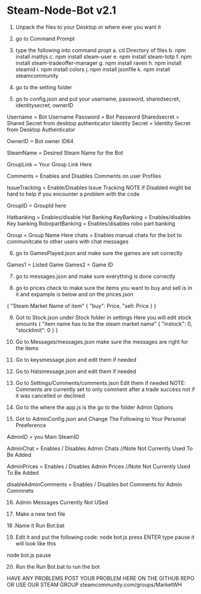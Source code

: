 # Steam-Node-Bot v2.1

1. Unpack the files to your Desktop or where ever you want it

2. go to Command Prompt

3. type the following into command propt
    a. cd Directory of files 
    b. npm install mathjs
    c. npm install steam-user
    e. npm install steam-totp
    f. npm install steam-tradeoffer-manager
    g. npm install raven
    h. npm install steamid
    i. npm install colors
    j. npm install jsonfile
    k. npm install steamcommunity


4. go to the setting folder

5. go to config.json and put your username, password, sharedsecret, identitysecret, ownerID

Username = Bot Username
Password = Bot Password
Sharedsecret = Shared Secret from desktop authenticator
Identity Secret = Identity Secret from Desktop Authenticator

OwnerID = Bot owner ID64

SteamName = Desired Steam Name for the Bot

GroupLink = Your Group Link Here

Comments = Enables and Disables Comments on user Profiles

IssueTracking =  Enable/Disables Issue Tracking 
NOTE if Disabled might be hard to help if you encounter a problem with the code

GroupID = GroupId here

Hatbanking =  Enables/disable Hat Banking 
KeyBanking = Enables/disables Key banking
RobopartBanking = Enables/disables robo part banking

Group = Group Name Here
chats = Enables manual chats for the bot to communitcate to other users with chat messages

6. go to GamesPlayed.json and make sure the games are set correctly

Games1 = Listed Game
Games2 = Game ID

7. go to messages.json and make sure everything is done correctly 

8. go to prices check to make sure the items you want to buy and  sell is in it and expample is below and on the prices.json

{
"Steam Market Name of item"
{
"buy": Price,
"sell: Price
}
}

9. Got to Stock.json under Stock folder in settings
Here you will edit stock amounts 
{
"item name has to be the steam market name"
{
"instock": 0,
"stocklimit": 0
}
}

10. Go to Messages/messages.json
make sure the messages are right for the items

11. Go to keysmessage.json and edit them if needed

12. Go to Hatsmessage.json and edit them if needed

13. Go to Settings/Comments/comments.json Edit them if needed
NOTE: Comments are currently set to only comment after a trade success not if it was cancelled or declined

14. Go to the where the app.js is the go to the folder Admin Options

15. Got to AdminConfig.json and Change The Following to Your Personal Preeference

 AdminID = you Main SteamID
 
 AdminChat = Enables / Disables Admin Chats //Note Not Currently Used To Be Added
 
 AdminPrices = Enables / Disables Admin Prices //Note Not Currently Used To Be Added
 
 disableAdminComments = Enables / Disables bot Comments for Admin Commnets

16. Admin Messages Currently Not USed

17. Make a new text file

18 .Name it Run Bot.bat

19. Edit it and put the following code: node bot.js press ENTER  type pause
it will look like this 

node bot.js
pause

20. Run the Run Bot.bat to run the bot

HAVE ANY PROBLEMS POST YOUR PROBLEM HERE ON THE GITHUB REPO OR USE OUR STEAM GROUP steamcommunity.com/groups/MarketWH
